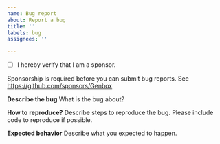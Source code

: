 ```yaml
---
name: Bug report
about: Report a bug
title: ''
labels: bug
assignees: ''

---
```


* [ ] I hereby verify that I am a sponsor.

Sponsorship is required before you can submit bug reports. See https://github.com/sponsors/Genbox

**Describe the bug**
What is the bug about?

**How to reproduce?**
Describe steps to reproduce the bug. Please include code to reproduce if possible.

**Expected behavior**
Describe what you expected to happen.
